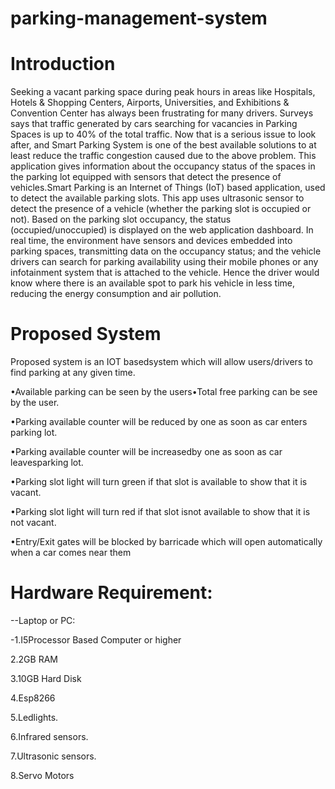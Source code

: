 # parking-management-system

# Introduction
Seeking a vacant parking space during peak hours in areas like Hospitals, Hotels & Shopping Centers, Airports, Universities, and Exhibitions & Convention Center has always been frustrating for many drivers. Surveys says that traffic generated by cars searching for vacancies in Parking Spaces is up to 40% of the total traffic. Now that is a serious issue to look after, and Smart Parking System is one of the best available solutions to at least reduce the traffic congestion caused due to the above problem. This application gives information about the occupancy status of the spaces in the parking lot equipped with sensors that detect the presence of vehicles.Smart Parking is an Internet of Things (IoT) based application, used to detect the available parking slots. This app uses ultrasonic sensor to detect the presence of a vehicle (whether the parking slot is occupied or not). Based on the parking slot occupancy, the status (occupied/unoccupied) is displayed on the web application dashboard. In real time, the environment have sensors and devices embedded into parking spaces, transmitting data on the occupancy status; and the vehicle drivers can search for parking availability using their mobile phones or any infotainment system that is attached to the vehicle. Hence the driver would know where there is an available spot to park his vehicle in less time, reducing the energy consumption and air pollution.

# Proposed System
Proposed  system  is  an IOT  basedsystem  which  will  allow users/drivers  to  find  parking  at any given time.

•Available parking can be seen by the users•Total free parking can be see by the user.

•Parking available counter will be reduced by one as soon as car enters parking lot.

•Parking available counter will be increasedby one as soon as car leavesparking lot.

•Parking slot light will turn green if that slot is available to show that it is vacant.

•Parking slot light will turn red if that slot isnot available to show that it is not vacant.

•Entry/Exit  gates  will  be  blocked  by  barricade  which  will  open  automatically  when  a  car comes near them

# Hardware Requirement: 
--Laptop or PC: 

-1.I5Processor Based Computer or higher

2.2GB RAM

3.10GB Hard Disk

4.Esp8266

5.Ledlights.

6.Infrared sensors.

7.Ultrasonic sensors.

8.Servo Motors

